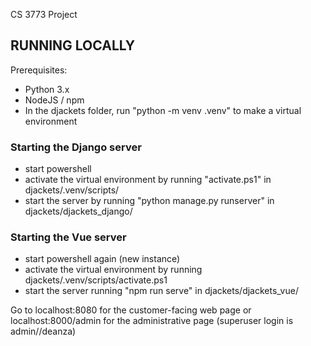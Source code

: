 CS 3773 Project

## RUNNING LOCALLY ##

Prerequisites:
- Python 3.x
- NodeJS / npm
- In the djackets folder, run "python -m venv .venv" to make a virtual environment

### Starting the Django server ###

- start powershell
- activate the virtual environment by running "activate.ps1" in djackets/.venv/scripts/ 
- start the server by running "python manage.py runserver" in djackets/djackets_django/

### Starting the Vue server ###

- start powershell again (new instance)
- activate the virtual environment by running djackets/.venv/scripts/activate.ps1 
- start the server running "npm run serve" in djackets/djackets_vue/

Go to localhost:8080 for the customer-facing web page or localhost:8000/admin for the administrative page (superuser login is admin//deanza)
